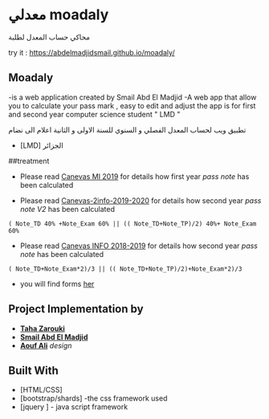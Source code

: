 #  معدلي moadaly
  
  محاكي حساب المعدل لطلبة

try it : https://abdelmadjidsmail.github.io/moadaly/ 

## Moadaly
-is a web application created by Smail Abd El Madjid 
-A web app that allow you to calculate your pass mark , easy to edit and adjust 
the app is for first and second year computer science student " LMD "   

تطبيق ويب لحساب المعدل الفصلي و السنوي للسنة الاولى  و الثانية اعلام الى   نضام
* [LMD] الجزائر 

##treatment

* Please read [Canevas MI 2019](http://dpinfo.univ-bouira.dz/wp-content/uploads/2019/05/Mi2019-canevas.pdf) for details how first year *pass note* has been calculated

* Please read [Canevas-2info-2019-2020](http://dpinfo.univ-bouira.dz/wp-content/uploads/2019/07/2info-new.pdf) for details how second year  *pass note* *V2* has been calculated

```
( Note_TD 40% +Note_Exam 60% || (( Note_TD+Note_TP)/2) 40%+ Note_Exam 60%
```
* Please read [Canevas INFO 2018-2019](http://dpinfo.univ-bouira.dz/wp-content/uploads/2016/01/Informatique-L2.pdf) for details how second year *pass note* has been calculated

```
( Note_TD+Note_Exam*2)/3 || (( Note_TD+Note_TP)/2)+Note_Exam*2)/3 
```
* you will find forms [her](http://dpinfo.univ-bouira.dz/?page_id=22) 


## Project Implementation by 
* [**Taha Zarouki**](github.com/linuxscout)
* [**Smail Abd El Madjid**]()
* [**Aouf Ali**](https://github.com/Sho-Oter)  *design* 

## Built With

* [HTML/CSS]
* [bootstrap/shards] -the  css framework  used 
* [jquery ]   - java script framework








